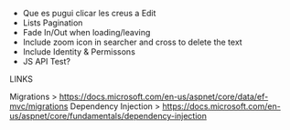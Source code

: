 - Que es pugui clicar les creus a Edit
- Lists Pagination
- Fade In/Out when loading/leaving
- Include zoom icon in searcher and cross to delete the text
- Include Identity & Permissons
- JS API Test?

LINKS

Migrations > https://docs.microsoft.com/en-us/aspnet/core/data/ef-mvc/migrations
Dependency Injection > https://docs.microsoft.com/en-us/aspnet/core/fundamentals/dependency-injection
